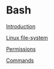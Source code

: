 # Bash

[Introduction](Bash/Introduction.md)

[Linux file-system](Bash/Linux%20file-system/README.md)

[Permissions](Permissions.md)

[Commands](Bash/Commands/README.md)
